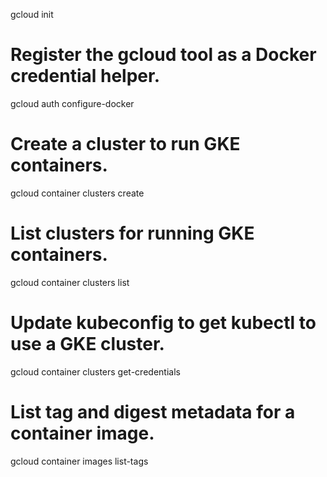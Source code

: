 gcloud init

# Register the gcloud tool as a Docker credential helper.
gcloud auth configure-docker

# Create a cluster to run GKE containers.
gcloud container clusters create

# List clusters for running GKE containers.
gcloud container clusters list

# Update kubeconfig to get kubectl to use a GKE cluster.
gcloud container clusters get-credentials

# List tag and digest metadata for a container image.
gcloud container images list-tags